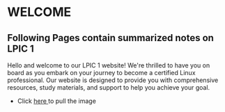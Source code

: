 
# WELCOME

## Following Pages contain summarized notes on LPIC 1

Hello and welcome to our LPIC 1 website! We're thrilled to have you on board as you embark on your journey to become a certified Linux professional. Our website is designed to provide you with comprehensive resources, study materials, and support to help you achieve your goal.

* Click [ here ](https://github.com/micheal-ndoh?tab=packages) to pull the image

